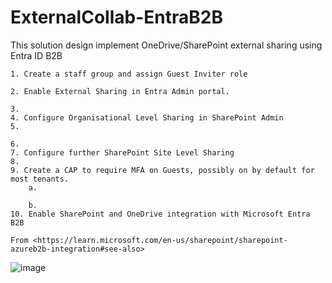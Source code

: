 # ExternalCollab-EntraB2B
This solution design implement OneDrive/SharePoint external sharing using Entra ID B2B

	1. Create a staff group and assign Guest Inviter role
	
	2. Enable External Sharing in Entra Admin portal.
		
	3. 
	4. Configure Organisational Level Sharing in SharePoint Admin
	5. 
	
	6. 
	7. Configure further SharePoint Site Level Sharing
	8. 
	9. Create a CAP to require MFA on Guests, possibly on by default for most tenants.
		a. 
			
		b. 
	10. Enable SharePoint and OneDrive integration with Microsoft Entra B2B
	
	From <https://learn.microsoft.com/en-us/sharepoint/sharepoint-azureb2b-integration#see-also> 
	
		
		
![image](https://github.com/user-attachments/assets/6d063bdc-af79-4307-9f82-3299fa29e449)

